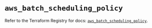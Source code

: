 # `aws_batch_scheduling_policy`

Refer to the Terraform Registry for docs: [`aws_batch_scheduling_policy`](https://registry.terraform.io/providers/hashicorp/aws/6.14.0/docs/resources/batch_scheduling_policy).
